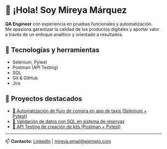 # 👋 ¡Hola! Soy Mireya Márquez  
**QA Engineer** con experiencia en pruebas funcionales y automatización.  
Me apasiona garantizar la calidad de los productos digitales y aportar valor a través de un enfoque analítico y orientado a resultados.  

## 🔧 Tecnologías y herramientas
- Selenium, Pytest  
- Postman (API Testing)  
- SQL  
- Git & GitHub  
- Jira  

## 📂 Proyectos destacados
- [🚕 Automatización de flujo de compra en app de taxis (Selenium + Pytest)](https://github.com/Mireyam44/AutomatizacionFlujoCompraAppTaxis)  
- [🛒 Validación de datos con SQL en sistema de reservas](https://github.com/Mireyam44/ValidacionDeDatosConSQLEnSistemaDeReservas)  
- [🔗 API Testing de creación de kits (Postman + Pytest)](https://github.com/Mireyam44/APITestingCreacionDeKits)

---
📫 **Contacto:** [LinkedIn](https://www.linkedin.com/in/mireyamarquezdelamo) | mireya.email@ejemplo.com
